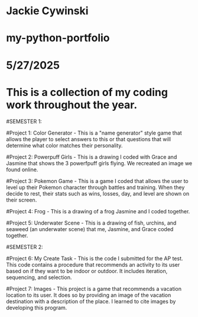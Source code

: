 # Jackie Cywinski
# my-python-portfolio
# 5/27/2025
# This is a collection of my coding work throughout the year.

#SEMESTER 1:

#Project 1: Color Generator - This is a "name generator" style game that allows the player to select answers to this or that questions that will determine what color matches their personality. 


#Project 2: Powerpuff Girls - This is a drawing I coded with Grace and Jasmine that shows the 3 powerfpuff girls flying. We recreated an image we found online.


#Project 3: Pokemon Game - This is a game I coded that allows the user to level up their Pokemon character through battles and training. When they decide to rest, their stats such as wins, losses, day, and level are shown on their screen.


#Project 4: Frog - This is a drawing of a frog Jasmine and I coded together.


#Project 5: Underwater Scene - This is a drawing of fish, urchins, and seaweed (an underwater scene) that me, Jasmine, and Grace coded together.


#SEMESTER 2:

#Project 6: My Create Task - This is the code I submitted for the AP test. This code contains a procedure that recommends an activity to its user based on if they want to be indoor or outdoor. It includes iteration, sequencing, and selection.


#Project 7: Images - This project is a game that recommends a vacation location to its user. It does so by providing an image of the vacation destination with a description of the place. I learned to cite images by developing this program.
